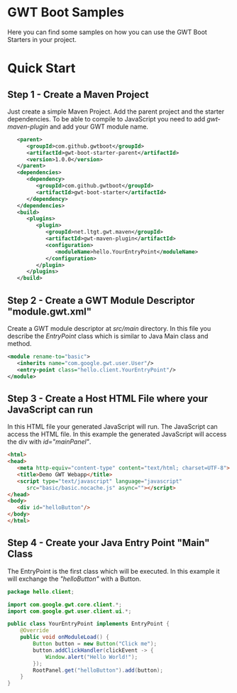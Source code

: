 # GWT Boot Samples

Here you can find some samples on how you can use the GWT Boot Starters in 
your project.

# Quick Start

## Step 1 - Create a Maven Project

Just create a simple Maven Project. Add the parent project and the 
starter dependencies. To be able to compile to JavaScript you
need to add _gwt-maven-plugin_ and add your GWT module name.

```xml
   <parent>
      <groupId>com.github.gwtboot</groupId>
      <artifactId>gwt-boot-starter-parent</artifactId>
      <version>1.0.0</version>
   </parent>
   <dependencies>
      <dependency>
         <groupId>com.github.gwtboot</groupId>
         <artifactId>gwt-boot-starter</artifactId>
      </dependency>
   </dependencies>
   <build>
      <plugins>
         <plugin>
            <groupId>net.ltgt.gwt.maven</groupId>
            <artifactId>gwt-maven-plugin</artifactId>
            <configuration>
               <moduleName>hello.YourEntryPoint</moduleName>
            </configuration>
         </plugin>
      </plugins>
   </build>
```

## Step 2 - Create a GWT Module Descriptor "module.gwt.xml"

Create a GWT module descriptor at _src/main_ directory. In this file
you describe the _EntryPoint_ class which is similar to Java Main class
and method.

```xml
<module rename-to="basic">
   <inherits name="com.google.gwt.user.User"/>
   <entry-point class="hello.client.YourEntryPoint"/>
</module>
```

## Step 3 - Create a Host HTML File where your JavaScript can run

In this HTML file your generated JavaScript will run. The JavaScript
can access the HTML file. In this example the generated JavaScript
will access the div with _id="mainPanel"_. 

```html
<html>
<head>
   <meta http-equiv="content-type" content="text/html; charset=UTF-8">
   <title>Demo GWT Webapp</title>
   <script type="text/javascript" language="javascript" 
      src="basic/basic.nocache.js" async=""></script>
</head>
<body>
   <div id="helloButton"/>
</body>
</html>
```

## Step 4 - Create your Java Entry Point "Main" Class

The EntryPoint is the first class which will be executed. 
In this example it will exchange the _"helloButton"_ with a
Button.

```java
package hello.client;

import com.google.gwt.core.client.*;
import com.google.gwt.user.client.ui.*;

public class YourEntryPoint implements EntryPoint {
	@Override
	public void onModuleLoad() {
		Button button = new Button("Click me");
		button.addClickHandler(clickEvent -> {
			Window.alert("Hello World!");
		});
		RootPanel.get("helloButton").add(button);
	}
}

```


